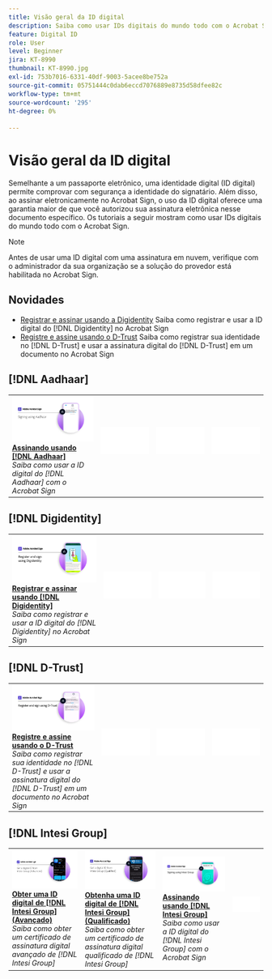 ```yaml
---
title: Visão geral da ID digital
description: Saiba como usar IDs digitais do mundo todo com o Acrobat Sign
feature: Digital ID
role: User
level: Beginner
jira: KT-8990
thumbnail: KT-8990.jpg
exl-id: 753b7016-6331-40df-9003-5acee8be752a
source-git-commit: 05751444c0dab6eccd7076889e8735d58dfee82c
workflow-type: tm+mt
source-wordcount: '295'
ht-degree: 0%

---
```


# Visão geral da ID digital

Semelhante a um passaporte eletrônico, uma identidade digital (ID digital) permite comprovar com segurança a identidade do signatário. Além disso, ao assinar eletronicamente no Acrobat Sign, o uso da ID digital oferece uma garantia maior de que você autorizou sua assinatura eletrônica nesse documento específico. Os tutoriais a seguir mostram como usar IDs digitais do mundo todo com o Acrobat Sign.

>[!NOTE]
>
>Antes de usar uma ID digital com uma assinatura em nuvem, verifique com o administrador da sua organização se a solução do provedor está habilitada no Acrobat Sign.

## Novidades

* [Registrar e assinar usando a Digidentity](digidentity-sign.md)
Saiba como registrar e usar a ID digital do [!DNL Digidentity] no Acrobat Sign
* [Registre e assine usando o D-Trust](d-trust.md)
Saiba como registrar sua identidade no [!DNL D-Trust] e usar a assinatura digital do [!DNL D-Trust] em um documento no Acrobat Sign

## [!DNL Aadhaar]

<table style="table-layout:fixed">
<tr>
 <td>
    <a href="aadhaar-sign.md">
      <img alt="Assinar usando [!DNL Aadhaar]" src="assets/Aadhaarsign_1280.png" />
    </a>
    <div>
    <a href="aadhaar-sign.md"><strong>Assinando usando [!DNL Aadhaar]</strong></a>
    </div>
    <em>Saiba como usar a ID digital do [!DNL Aadhaar] com o Acrobat Sign</em>
    <br>
  </td>
  <td>
    <img alt="Espaçador" src="../assets/Whitespacer.png" />
    <div>
    <br>
  </td>
  <td>
    <img alt="Espaçador" src="../assets/Whitespacer.png" />
    <div>
    <br>
  </td>
  <td>
    <img alt="Espaçador" src="../assets/Whitespacer.png" />
    <div>
    <br>
  </td>
</tr>
</table>

## [!DNL Digidentity]

<table style="table-layout:fixed">
<tr>
  <td>
    <a href="digidentity-sign.md">
      <img alt="Registrar e assinar usando uma ID digital do [!DNL Digidentity]" src="assets/Digidentitysign_1280.png" />
    </a>
    <div>
    <a href="digidentity-sign.md"><strong>Registrar e assinar usando [!DNL Digidentity]</strong></a>
    </div>
    <em>Saiba como registrar e usar a ID digital do [!DNL Digidentity] no Acrobat Sign</em>
    <br>
  </td>
  <td>
    <img alt="Espaçador" src="../assets/Whitespacer.png" />
    <div>
    <br>
  </td>
  <td>
    <img alt="Espaçador" src="../assets/Whitespacer.png" />
    <div>
    <br>
  </td>
  <td>
    <img alt="Espaçador" src="../assets/Whitespacer.png" />
    <div>
    <br>
  </td>
</tr>
</table>

## [!DNL D-Trust]

<table style="table-layout:fixed">
<tr>
  <td>
    <a href="d-trust.md">
      <img alt="Registrar e assinar usando o D-Trust" src="assets/Dtrust.png" />
    </a>
    <div>
    <a href="d-trust.md"><strong>Registre e assine usando o D-Trust</strong></a>
    </div>
    <em>Saiba como registrar sua identidade no [!DNL D-Trust] e usar a assinatura digital do [!DNL D-Trust] em um documento no Acrobat Sign</em>
    <br>
  </td>
  <td>
    <img alt="Espaçador" src="../assets/Whitespacer.png" />
    <div>
    <br>
  </td>
  <td>
    <img alt="Espaçador" src="../assets/Whitespacer.png" />
    <div>
    <br>
  </td>
  <td>
    <img alt="Espaçador" src="../assets/Whitespacer.png" />
    <div>
    <br>
  </td>
  </tr>
  </table>

## [!DNL Intesi Group]

<table style="table-layout:fixed">
<tr>
  <td>
    <a href="intesi-advanced.md">
      <img alt="Obter uma ID digital do Intesi Group (Avançado)" src="assets/IntesiAdvanced_1280.png" />
    </a>
    <div>
    <a href="intesi-advanced.md"><strong>Obter uma ID digital de [!DNL Intesi Group] (Avançado)</strong></a>
    </div>
    <em>Saiba como obter um certificado de assinatura digital avançado de [!DNL Intesi Group]</em>
    <br>
  </td>
  <td>
    <a href="intesi-qualified.md">
      <img alt="Obter uma ID digital de [!DNL Intesi Group] (Qualificado)" src="assets/IntesiQualified_1280.png" />
    </a>
    <div>
    <a href="intesi-qualified.md"><strong>Obtenha uma ID digital de [!DNL Intesi Group] (Qualificado)</strong></a>
    </div>
    <em>Saiba como obter um certificado de assinatura digital qualificado de [!DNL Intesi Group]</em>
    <br>
  </td>
  <td>
    <a href="intesi-sign.md">
      <img alt="Assinando usando o Intesi Group" src="assets/IntesiSign_1280.png" />
    </a>
    <div>
    <a href="intesi-sign.md"><strong>Assinando usando [!DNL Intesi Group]</strong></a>
    </div>
    <em>Saiba como usar a ID digital do [!DNL Intesi Group] com o Acrobat Sign</em>
    <br>
  </td>
  <td>
    <img alt="Espaçador" src="../assets/Whitespacer.png" />
    <div>
    <br>
  </td>
</tr>
</table>
